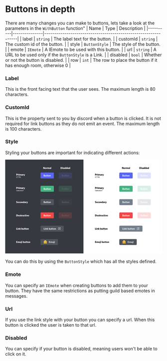 # Buttons in depth

There are many changes you can make to buttons, lets take a look at the parameters in the `WithButton` function"
| Name | Type | Description |
|----------|---------------|----------------------------------------------------------------|
| label | `string` | The label text for the button. |
| customId | `string` | The custom id of the button. |
| style | `ButtonStyle` | The style of the button. |
| emote | `IEmote` | A IEmote to be used with this button. |
| url | `string` | A URL to be used only if the `ButtonStyle` is a Link. |
| disabled | `bool` | Whether or not the button is disabled. |
| row | `int` | The row to place the button if it has enough room, otherwise 0 |

### Label

This is the front facing text that the user sees. The maximum length is 80 characters.

### CustomId

This is the property sent to you by discord when a button is clicked. It is not required for link buttons as they do not emit an event. The maximum length is 100 characters.

### Style

Styling your buttons are important for indicating different actions:

![](Images/image3.png)

You can do this by using the `ButtonStyle` which has all the styles defined.

### Emote

You can specify an `IEmote` when creating buttons to add them to your button. They have the same restrictions as putting guild based emotes in messages.

### Url

If you use the link style with your button you can specify a url. When this button is clicked the user is taken to that url.

### Disabled

You can specify if your button is disabled, meaning users won't be able to click on it.
